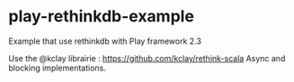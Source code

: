 # play-rethinkdb-example
Example that use rethinkdb with Play framework 2.3 

Use the @kclay librairie : https://github.com/kclay/rethink-scala
Async and blocking implementations.

